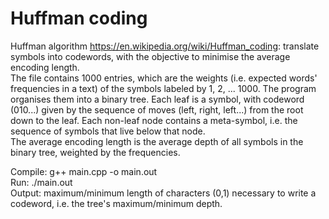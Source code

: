 # Huffman coding

Huffman algorithm https://en.wikipedia.org/wiki/Huffman_coding: translate symbols into codewords, with the objective to minimise the average encoding length.  
The file contains 1000 entries, which are the weights (i.e. expected words' frequencies in a text) of the symbols labeled by 1, 2, ... 1000. The program organises them into a binary tree. Each leaf is a symbol, with codeword (010...) given by the sequence of moves (left, right, left...) from the root down to the leaf. Each non-leaf node contains a meta-symbol, i.e. the sequence of symbols that live below that node.  
The average encoding length is the average depth of all symbols in the binary tree, weighted by the frequencies.  

Compile: g++ main.cpp -o main.out  
Run: ./main.out  
Output: maximum/minimum length of characters (0,1) necessary to write a codeword, i.e. the tree's maximum/minimum depth.
